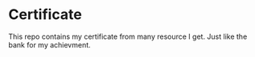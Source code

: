 # Certificate
This repo contains my certificate from many resource I get. Just like the bank for my achievment.
